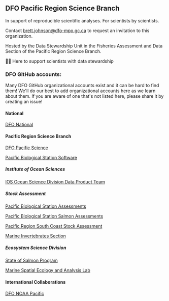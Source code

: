 ## DFO Pacific Region Science Branch

In support of reproducible scientific analyses. For scientists by scientists.

Contact brett.johnson@dfo-mpo.gc.ca to request an invitation to this organization.

Hosted by the Data Stewardship Unit in the Fisheries Assessment and Data Section of the Pacific Region Science Branch.

🙋‍♀️ Here to support scientists with data stewardship

### DFO GitHub accounts:

Many DFO GitHub organizational accounts exist and it can be hard to find them! We'll do our best to add organizational accounts here as we learn about them. If you are aware of one that's not listed here, please share it by creating an issue!

#### National

[DFO National](https://github.com/dfo-mpo)

#### Pacific Region Science Branch

[DFO Pacific Science](https://github.com/dfo-pacific-science)

[Pacific Biological Station Software](https://github.com/pbs-software)

##### Institute of Ocean Sciences

[IOS Ocean Science Division Data Product Team](https://github.com/ios-osd-dpg)

##### Stock Assessment

[Pacific Biological Station Assessments](https://github.com/pbs-assess/)

[Pacific Biological Station Salmon Assessments](https://github.com/Pacific-salmon-assess/)

[Pacific Region South Coast Stock Assessment](https://github.com/SCA-stock-assess)

[Marine Invertebrates Section](https://github.com/mis-assess)

##### Ecosystem Science Division

[State of Salmon Program](https://github.com/sos-program)

[Marine Spatial Ecology and Analysis Lab](https://gitlab.com/dfo-msea)

#### International Collaborations

[DFO NOAA Pacific](https://github.com/dfo-noaa-pacific)


